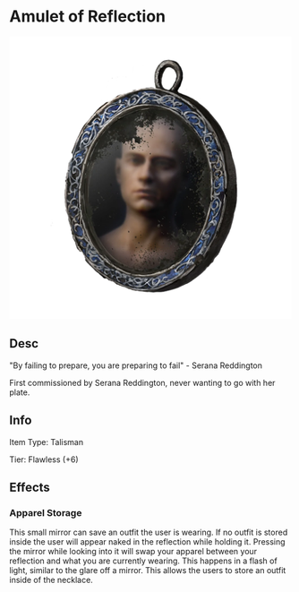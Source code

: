 # Amulet of Reflection

![Copyrighted Image](AmuletOfReflection.png)

## Desc

"By failing to prepare, you are preparing to fail" - Serana Reddington

First commissioned by Serana Reddington, never wanting to go with her plate.

## Info

Item Type: Talisman

Tier: Flawless (+6)

## Effects

### Apparel Storage

This small mirror can save an outfit the user is wearing. If no outfit is stored inside the user will appear naked in the reflection while holding it. Pressing the mirror while looking into it will swap your apparel between your reflection and what you are currently wearing. This happens in a flash of light, similar to the glare off a mirror. This allows the users to store an outfit inside of the necklace.
